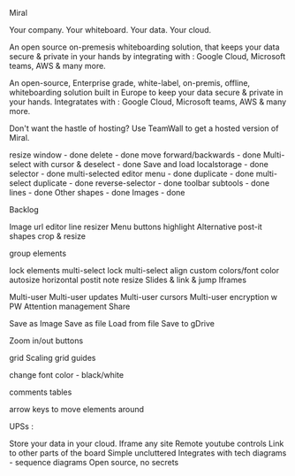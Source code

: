 Miral

Your company.
Your whiteboard.
Your data.
Your cloud.

An open source on-premesis whiteboarding solution, that keeps your data secure & private in your hands by integrating with :
Google Cloud, Microsoft teams, AWS & many more.

An open-source, Enterprise grade, white-label, on-premis, offline, whiteboarding solution built in Europe to keep your data secure & private in your hands. Integratates with :
Google Cloud, Microsoft teams, AWS & many more.

Don't want the hastle of hosting? Use TeamWall to get a hosted version of Miral. 

resize window - done
delete - done
move forward/backwards - done 
Multi-select with cursor & deselect - done
Save and load localstorage - done
selector - done
multi-selected editor menu - done
duplicate - done
multi-select duplicate - done
reverse-selector - done
toolbar subtools - done
lines - done
Other shapes - done
Images - done



Backlog

Image url editor
line resizer
Menu buttons highlight
Alternative post-it shapes
crop & resize

group elements

lock elements
multi-select lock
multi-select align
custom colors/font color
autosize horizontal postit note resize
Slides & link & jump
Iframes

Multi-user
Multi-user updates
Multi-user cursors
Multi-user encryption w PW
Attention management
Share

Save as Image
Save as file
Load from file
Save to gDrive

Zoom in/out buttons

grid Scaling
grid guides

change font color - black/white

comments
tables

arrow keys to move elements around


UPSs :

Store your data in your cloud.
Iframe any site
Remote youtube controls
Link to other parts of the board
Simple uncluttered
Integrates with tech diagrams - sequence diagrams
Open source, no secrets
